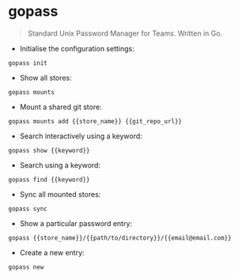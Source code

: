 # gopass

> Standard Unix Password Manager for Teams. Written in Go.

- Initialise the configuration settings:

`gopass init`

- Show all stores:

`gopass mounts`

- Mount a shared git store:

`gopass mounts add {{store_name}} {{git_repo_url}}`

- Search interactively using a keyword:

`gopass show {{keyword}}`

- Search using a keyword:

`gopass find {{keyword}}`

- Sync all mounted stores:

`gopass sync`

- Show a particular password entry:

`gopass {{store_name}}/{{path/to/directory}}/{{email@email.com}}`

- Create a new entry:

`gopass new`
